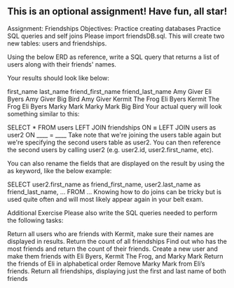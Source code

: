 ## This is an optional assignment! Have fun, all star!

Assignment: Friendships
Objectives:
Practice creating databases
Practice SQL queries and self joins
Please import friendsDB.sql.  This will create two new tables: users and friendships.  

Using the below ERD as reference, write a SQL query that returns a list of users along with their friends' names.

Your results should look like below:

first_name	last_name	friend_first_name	friend_last_name
Amy	Giver	Eli	Byers
Amy	Giver	Big	Bird
Amy	Giver	Kermit	The Frog
Eli	Byers	Kermit	The Frog
Eli 	Byers	Marky	Mark
Marky 	Mark	Big	Bird
Your actual query will look something similar to this:

SELECT * FROM users 
LEFT JOIN friendships ON ____=____ 
LEFT JOIN users as user2 ON ____ = ____
Take note that we're joining the users table again but we're specifying the second users table as user2.  You can then reference the second users by calling user2 (e.g. user2.id, user2.first_name, etc).  

You can also rename the fields that are displayed on the result by using the as keyword, like the below example:   

SELECT user2.first_name as friend_first_name, user2.last_name as friend_last_name, ...  FROM ...
Knowing how to do joins can be tricky but is used quite often and will most likely appear again in your belt exam.

Additional Exercise
Please also write the SQL queries needed to perform the following tasks:

Return all users who are friends with Kermit, make sure their names are displayed in results.
Return the count of all friendships
Find out who has the most friends and return the count of their friends.
Create a new user and make them friends with Eli Byers, Kermit The Frog, and Marky Mark
Return the friends of Eli in alphabetical order
Remove Marky Mark from Eli’s friends.
Return all friendships, displaying just the first and last name of both friends